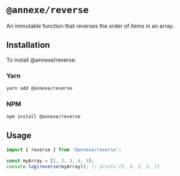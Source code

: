 # `@annexe/reverse`

An immutable function that reverses the order of items in an array.

## Installation

To install @annexe/reverse:

### Yarn

```sh
yarn add @annexe/reverse
```

### NPM

```sh
npm install @annexe/reverse
```

## Usage

```ts
import { reverse } from '@annexe/reverse';

const myArray = [1, 2, 3, 4, 5];
console.log(reverse(myArray)); // prints [5, 4, 3, 2, 1]
```
